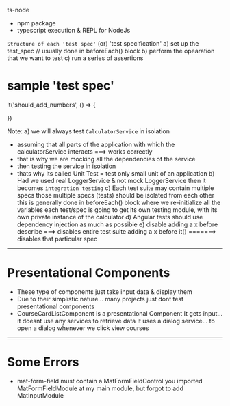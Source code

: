 ts-node
- npm package
- typescript execution & REPL for NodeJs

`Structure of each 'test spec'` (or) 'test specification'
a) set up the test_spec                                 // usually done in beforeEach() block
b) perform the opearation that we want to test
c) run a series of assertions

# sample 'test spec'
it('should_add_numbers', () => {

})

Note:
a) we will always test `CalculatorService` in isolation
- assuming that all parts of the application with which the calculatorService interacts ===> works correctly
- that is why we are mocking all the dependencies of the service
- then testing the service in isolation
- thats why its called Unit Test = test only small unit of an application
b) Had we used real LoggerService & not mock LoggerService
    then it becomes `integration testing`
c) Each test suite may contain multiple specs
    those multiple specs (tests) should be isolated from each other
    this is generally done in beforeEach() block where we re-initialize all the variables
    each test/spec is going to get its own testing module, with its own private instance of the calculator
d) Angular tests should use dependency injection as much as possible
e) disable
    adding a x before describe ===> disables entire test suite
    adding a x before it() =======> disables that particular spec
-----------------------------------------------------------------------------------------

# Presentational Components
- These type of components just take input data & display them
- Due to their simplistic nature... many projects just dont test presentational components
- CourseCardListComponent is a presentational Component
    It gets input... 
    it doesnt use any services to retrieve data
    It uses a dialog service... to open a dialog whenever we click view courses
-----------------------------------------------------------------------------------------


# Some Errors
- mat-form-field must contain a MatFormFieldControl
    you imported MatFormFieldModule at my main module, but forgot to add MatInputModule